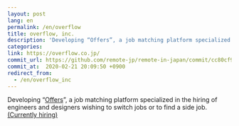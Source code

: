 ```yaml
---
layout: post
lang: en
permalink: /en/overflow
title: overflow, inc.
description: 'Developing “Offers”, a job matching platform specialized in the hiring of engineers and designers wishing to switch jobs or to find a side job. (Currently hiring)'
categories: 
link: https://overflow.co.jp/
commit_url: https://github.com/remote-jp/remote-in-japan/commit/cc80cf9c91902f5cb3856fbc44cf32fa43744cef
commit_at:  2020-02-21 20:09:50 +0900
redirect_from:
  - /en/overflow_inc
---
```


<p>Developing “<a href="https://offers.jp">Offers</a>”, a job matching platform specialized in the hiring of engineers and designers wishing to switch jobs or to find a side job. <a href="https://overflow.co.jp/recruit">(Currently hiring)</a></p>
